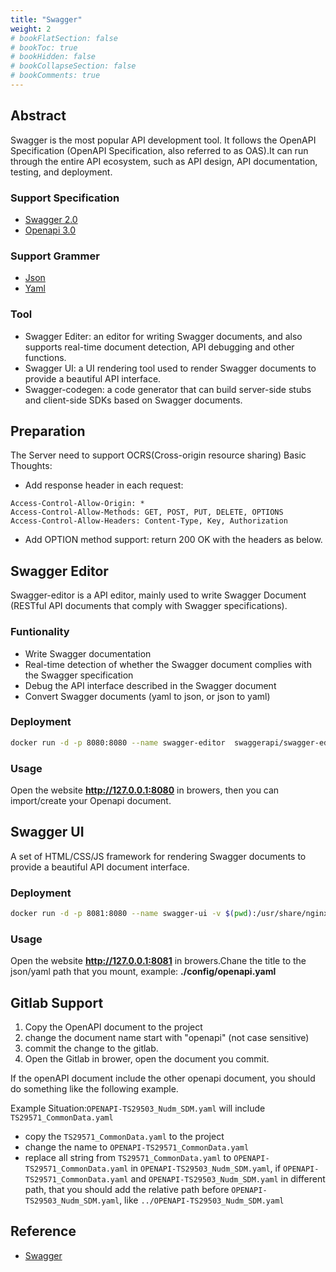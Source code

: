```yaml
---
title: "Swagger"
weight: 2
# bookFlatSection: false
# bookToc: true
# bookHidden: false
# bookCollapseSection: false
# bookComments: true
---
```


<!--more-->

## Abstract
Swagger is the most popular API development tool. It follows the OpenAPI Specification (OpenAPI Specification, also referred to as OAS).It can run through the entire API ecosystem, such as API design, API documentation, testing, and deployment.

### Support Specification
- [Swagger 2.0](https://swagger.io/docs/specification/2-0/basic-structure/)
- [Openapi 3.0](https://github.com/OAI/OpenAPI-Specification/blob/master/versions/3.0.2.md)

### Support Grammer
- [Json](https://en.wikipedia.org/wiki/JSON)
- [Yaml](https://en.wikipedia.org/wiki/YAML)

### Tool
- Swagger Editer: an editor for writing Swagger documents, and also supports real-time document detection, API debugging and other functions.
- Swagger UI: a UI rendering tool used to render Swagger documents to provide a beautiful API interface.
- Swagger-codegen: a code generator that can build server-side stubs and client-side SDKs based on Swagger documents.

## Preparation
The Server need to support OCRS(Cross-origin resource sharing)
Basic Thoughts:
- Add response header in each request:
```
Access-Control-Allow-Origin: *
Access-Control-Allow-Methods: GET, POST, PUT, DELETE, OPTIONS
Access-Control-Allow-Headers: Content-Type, Key, Authorization
```
- Add OPTION method support: return 200 OK with the headers as below.

## Swagger Editor
Swagger-editor is a API editor, mainly used to write Swagger Document (RESTful API documents that comply with Swagger specifications).

### Funtionality
- Write Swagger documentation
- Real-time detection of whether the Swagger document complies with the Swagger specification
- Debug the API interface described in the Swagger document
- Convert Swagger documents (yaml to json, or json to yaml)

### Deployment
```bash
docker run -d -p 8080:8080 --name swagger-editor  swaggerapi/swagger-editor
```

### Usage
Open the website **http://127.0.0.1:8080** in browers, then you can import/create your Openapi document.

## Swagger UI
A set of HTML/CSS/JS framework for rendering Swagger documents to provide a beautiful API document interface.

### Deployment
```bash
docker run -d -p 8081:8080 --name swagger-ui -v $(pwd):/usr/share/nginx/html/config swaggerapi/swagger-ui
```

### Usage
Open the website **http://127.0.0.1:8081** in browers.Chane the title to the json/yaml path that you mount, example: **./config/openapi.yaml**

## Gitlab Support
1. Copy the OpenAPI document to the project
2. change the document name start with "openapi" (not case sensitive)
3. commit the change to the gitlab. 
4. Open the Gitlab in brower, open the document you commit.

If the openAPI document include the other openapi document, you should do something like the following example.

Example Situation:`OPENAPI-TS29503_Nudm_SDM.yaml` will include `TS29571_CommonData.yaml`
- copy the `TS29571_CommonData.yaml` to the project
- change the name to `OPENAPI-TS29571_CommonData.yaml`
- replace all string from `TS29571_CommonData.yaml` to `OPENAPI-TS29571_CommonData.yaml` in `OPENAPI-TS29503_Nudm_SDM.yaml`, if `OPENAPI-TS29571_CommonData.yaml` and `OPENAPI-TS29503_Nudm_SDM.yaml` in different path, that you should add the relative path before `OPENAPI-TS29503_Nudm_SDM.yaml`, like `../OPENAPI-TS29503_Nudm_SDM.yaml`

## Reference
- [Swagger](https://swagger.io/docs/)
